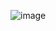 ![image](https://github.com/Sohel440/leetcode-daily-/assets/109268326/968f27c5-3672-4b65-be25-2962f9095518)
